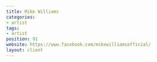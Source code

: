 ```yaml
---
title: Mike Williams
categories:
- artist
tags:
- artist
position: 91
website: https://www.facebook.com/mikewilliamsofficial/
layout: client
---
```


